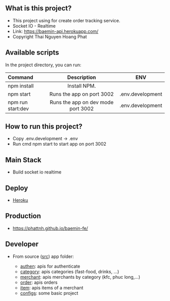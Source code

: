 ## What is this project?

- This project using for create order tracking service.
- Socket IO - Realtime
- Link: https://baemin-api.herokuapp.com/
- Copyright Thai Nguyen Hoang Phat

## Available scripts

In the project directory, you can run:

| Command           |            Description             |       ENV        |
| :---------------- | :--------------------------------: | :--------------: |
| npm install       |            Install NPM.            |
| npm start         |     Runs the app on port 3002      | .env.development |
| npm run start:dev | Runs the app on dev mode port 3002 | .env.development |

## How to run this project?

- Copy .env.development -> .env
- Run cmd npm start to start app on port 3002

## Main Stack

- Build socket io realtime

## Deploy

- [Heroku](https://dashboard.heroku.com/apps/baemin-apis)

## Production

- https://phattnh.github.io/baemin-fe/

## Developer

- From source ([src](./src/)) app folder:

  - [authen](./src/authen/): apis for authenticate
  - [category](./src/category/): apis categories (fast-food, drinks, ...)
  - [merchant](./src/merchant/): apis merchants by category (kfc, phuc long,...)
  - [order](./src/hooks/): apis orders
  - [item](./src/item/): apis items of a merchant
  - [configs](./src/configs/): some basic project
